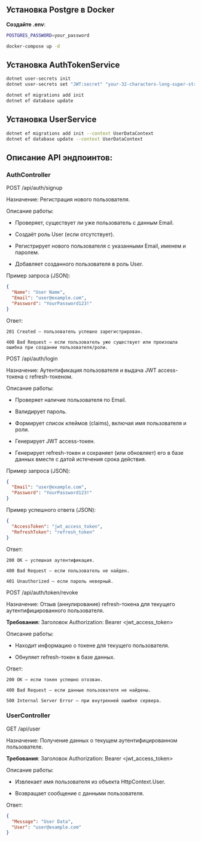 ## Установка Postgre в Docker

**Создайте .env**:

```bash
POSTGRES_PASSWORD=your_password
```

```bash
docker-compose up -d
```

## Установка AuthTokenService

```bash
dotnet user-secrets init
dotnet user-secrets set "JWT:secret" "your-32-characters-long-super-strong-jwt-secret-key"
```

```bash
dotnet ef migrations add init
dotnet ef database update
```

## Установка UserService

```bash
dotnet ef migrations add init --context UserDataContext
dotnet ef database update --context UserDataContext
```

## **Описание API эндпоинтов:**

### AuthController

POST /api/auth/signup

Назначение: Регистрация нового пользователя.

Описание работы:

- Проверяет, существует ли уже пользователь с данным Email.

- Создаёт роль User (если отсутствует).

- Регистрирует нового пользователя с указанными Email, именем и паролем.

- Добавляет созданного пользователя в роль User.

Пример запроса (JSON):

```json
{
  "Name": "User Name",
  "Email": "user@example.com",
  "Password": "YourPassword123!"
}
```

Ответ:

`201 Created – пользователь успешно зарегистрирован.`

`400 Bad Request – если пользователь уже существует или произошла ошибка при создании пользователя/роли.`

POST /api/auth/login

Назначение: Аутентификация пользователя и выдача JWT access-токена с refresh-токеном.

Описание работы:

- Проверяет наличие пользователя по Email.

- Валидирует пароль.

- Формирует список клеймов (claims), включая имя пользователя и роли.

- Генерирует JWT access-токен.

- Генерирует refresh-токен и сохраняет (или обновляет) его в базе данных вместе с датой истечения срока действия.

Пример запроса (JSON):

```json
{
  "Email": "user@example.com",
  "Password": "YourPassword123!"
}
```

Пример успешного ответа (JSON):

```json
{
  "AccessToken": "jwt_access_token",
  "RefreshToken": "refresh_token"
}
```

Ответ:

`200 OK – успешная аутентификация.`

`400 Bad Request – если пользователь не найден.`

`401 Unauthorized – если пароль неверный.`

POST /api/auth/token/revoke

Назначение: Отзыв (аннулирование) refresh-токена для текущего аутентифицированного пользователя.

**Требования:** Заголовок Authorization: Bearer <jwt_access_token>

Описание работы:

- Находит информацию о токене для текущего пользователя.

- Обнуляет refresh-токен в базе данных.

Ответ:

`200 OK – если токен успешно отозван.`

`400 Bad Request – если данные пользователя не найдены.`

`500 Internal Server Error – при внутренней ошибке сервера.`

### UserController

GET /api/user

Назначение: Получение данных о текущем аутентифицированном пользователе.

**Требования**: Заголовок Authorization: Bearer <jwt_access_token>

Описание работы:

- Извлекает имя пользователя из объекта HttpContext.User.

- Возвращает сообщение с данными пользователя.

Ответ:

```json
{
  "Message": "User Data",
  "User": "user@example.com"
}
```
